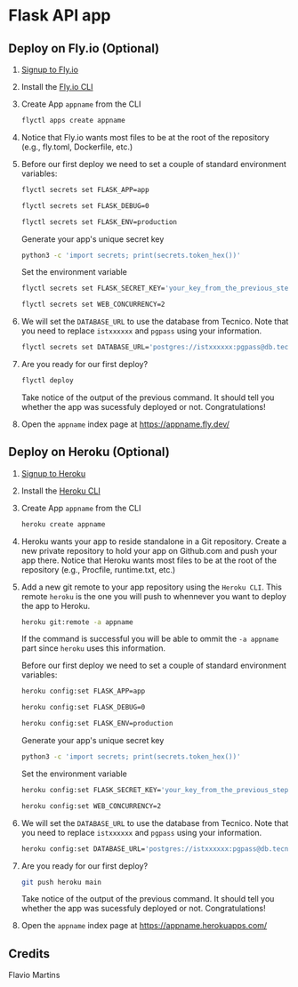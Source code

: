 # Flask API app

## Deploy on Fly.io (Optional)

1. [Signup to Fly.io](https://fly.io/app/sign-up/)

2. Install the [Fly.io CLI](https://fly.io/docs/hands-on/install-flyctl/)

3. Create App `appname` from the CLI

   ```bash
   flyctl apps create appname
   ```

4. Notice that Fly.io wants most files to be at the root of the repository (e.g., fly.toml, Dockerfile, etc.)

5. Before our first deploy we need to set a couple of standard environment variables:

   ```bash
   flyctl secrets set FLASK_APP=app
   ```

   ```bash
   flyctl secrets set FLASK_DEBUG=0
   ```

   ```bash
   flyctl secrets set FLASK_ENV=production
   ```

   Generate your app's unique secret key

   ```bash
   python3 -c 'import secrets; print(secrets.token_hex())'
   ```

   Set the environment variable

   ```bash
   flyctl secrets set FLASK_SECRET_KEY='your_key_from_the_previous_step'
   ```

   ```bash
   flyctl secrets set WEB_CONCURRENCY=2
   ```

6. We will set the `DATABASE_URL` to use the database from Tecnico. Note that you need to replace `istxxxxxx` and `pgpass` using your information.

   ```bash
   flyctl secrets set DATABASE_URL='postgres://istxxxxxx:pgpass@db.tecnico.ulisboa.pt/istxxxxxx'
   ```

7. Are you ready for our first deploy?

   ```bash
   flyctl deploy
   ```

   Take notice of the output of the previous command. It should tell you whether the app was sucessfuly deployed or not. Congratulations!

8. Open the `appname` index page at <https://appname.fly.dev/>

## Deploy on Heroku (Optional)

1. [Signup to Heroku](https://signup.heroku.com/)

2. Install the [Heroku CLI](https://devcenter.heroku.com/articles/heroku-cli#install-the-heroku-cli)

3. Create App `appname` from the CLI

   ```bash
   heroku create appname
   ```

4. Heroku wants your app to reside standalone in a Git repository.
   Create a new private repository to hold your app on Github.com and push your app there.
   Notice that Heroku wants most files to be at the root of the repository (e.g., Procfile, runtime.txt, etc.)

5. Add a new git remote to your app repository using the `Heroku CLI`. This remote `heroku` is the one you will push to whennever you want to deploy the app to Heroku.

   ```bash
   heroku git:remote -a appname
   ```

   If the command is successful you will be able to ommit the `-a appname` part since `heroku` uses this information.

   Before our first deploy we need to set a couple of standard environment variables:

   ```bash
   heroku config:set FLASK_APP=app
   ```

   ```bash
   heroku config:set FLASK_DEBUG=0
   ```

   ```bash
   heroku config:set FLASK_ENV=production
   ```

   Generate your app's unique secret key

   ```bash
   python3 -c 'import secrets; print(secrets.token_hex())'
   ```

   Set the environment variable

   ```bash
   heroku config:set FLASK_SECRET_KEY='your_key_from_the_previous_step'
   ```

   ```bash
   heroku config:set WEB_CONCURRENCY=2
   ```

6. We will set the `DATABASE_URL` to use the database from Tecnico. Note that you need to replace `istxxxxxx` and `pgpass` using your information.

   ```bash
   heroku config:set DATABASE_URL='postgres://istxxxxxx:pgpass@db.tecnico.ulisboa.pt/istxxxxxx'
   ```

7. Are you ready for our first deploy?

   ```bash
   git push heroku main
   ```

   Take notice of the output of the previous command. It should tell you whether the app was sucessfuly deployed or not. Congratulations!

8. Open the `appname` index page at <https://appname.herokuapps.com/>

## Credits

Flavio Martins
